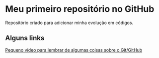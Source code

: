 # Meu primeiro repositório no GitHub
Repositório criado para adicionar minha evolução em códigos.

## Alguns links
[Pequeno vídeo para lembrar de algumas coisas sobre o Git/GitHub](https://www.youtube.com/watch?v=xEKo29OWILE)
